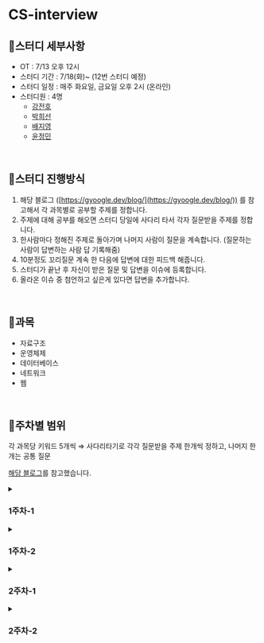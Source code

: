 # CS-interview

## 📍스터디 세부사항

- OT : 7/13 오후 12시
- 스터디 기간 : 7/18(화)~ (12번 스터디 예정)
- 스터디 일정 : 매주 화요일, 금요일 오후 2시 (온라인)
- 스터디원 : 4명
  - [강전호](https://github.com/zzho-o)
  - [박희선](https://github.com/summeree22)
  - [배지영](https://github.com/fjiyt)
  - [윤정민](https://github.com/jungmiin)

<br>

## 📍스터디 진행방식

1. 해당 블로그 ([https://gyoogle.dev/blog/](https://gyoogle.dev/blog/)) 를 참고해서 각 과목별로 공부할 주제를 정합니다.
2. 주제에 대해 공부를 해오면 스터디 당일에 사다리 타서 각자 질문받을 주제를 정합니다.
3. 한사람마다 정해진 주제로 돌아가며 나머지 사람이 질문을 계속합니다. (질문하는 사람이 답변하는 사람 답 기록해줌)
4. 10분정도 꼬리질문 계속 한 다음에 답변에 대한 피드백 해줍니다.
5. 스터디가 끝난 후 자신이 받은 질문 및 답변을 이슈에 등록합니다.
6. 올라온 이슈 중 첨언하고 싶은게 있다면 답변을 추가합니다.

<br>

## 📍과목

* 자료구조
* 운영체제
* 데이터베이스
* 네트워크
* 웹

<br>

## 📍주차별 범위

각 과목당 키워드 5개씩 ⇒ 사다리타기로 각각 질문받을 주제 한개씩 정하고, 나머지 한개는 공통 질문

[해당 블로그](https://gyoogle.dev/blog/)를 참고했습니다.

<details>
  <summary><h3>1주차-1 </h3></summary>
  <ul>
    <li>배열</li>
    <li>연결리스트</li> 
    <li>Array & ArrayList & LinkedList</li>
    <li>스택 & 큐</li>
    <li>힙 (Heap)</li>
  </ul>
  </div>
</details>

<details>
  <summary><h3>1주차-2</h3></he></summary>
  <ul>
    <li>트리 (Tree)</li>
    <li>이진 탐색 트리</li>
    <li>해시 (Hash)</li>
    <li>트라이 (Trie)</li>
    <li>B Tree & B+ Tree</li>
  </ul>
</details>

<details>
  <summary><h3>2주차-1</h3></he></summary>
  <ul>
    <li>운영체제란?</li>
    <li>프로세스와 스레드</li>
    <li>프로세스 주소 공간</li>
    <li>인터럽트 (Interrupt)</li>
    <li>시스템 콜 (System Call)</li>
  </ul>
</details>

<details>
  <summary><h3>2주차-2</h3></he></summary>
  <ul>
    <li>PCB와 Context Switching</li>
    <li>IPC (Inter Process Communication)</li>
    <li>CPU 스케줄링</li>
    <li>데드락 (DeadLock)</li>
    <li>경쟁상태 (Race Condition)</li>
  </ul>
</details>
